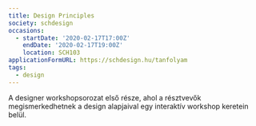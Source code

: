 ```yaml
---
title: Design Principles
society: schdesign
occasions:
  - startDate: '2020-02-17T17:00Z'
    endDate: '2020-02-17T19:00Z'
    location: SCH103
applicationFormURL: https://schdesign.hu/tanfolyam
tags:
  - design
---
```


A designer workshopsorozat első része, ahol a résztvevők megismerkedhetnek a design alapjaival egy interaktív workshop keretein belül.
